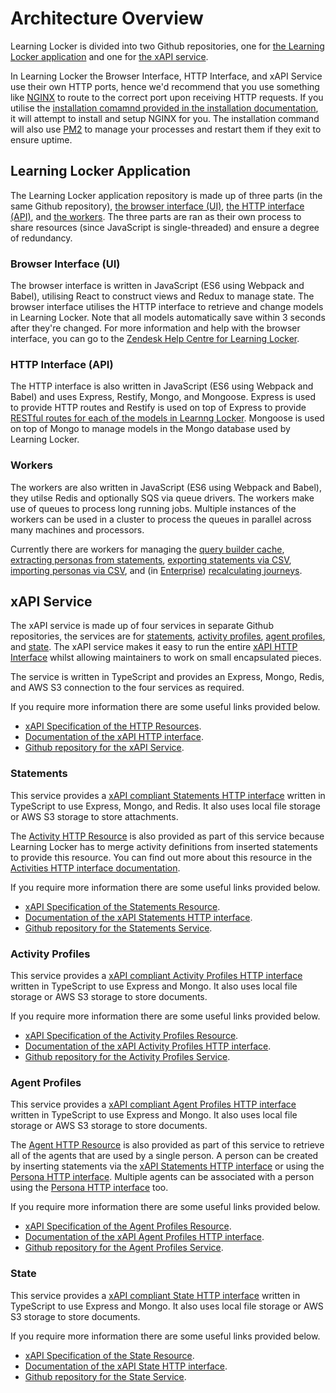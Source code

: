 ---
---

# Architecture Overview
Learning Locker is divided into two Github repositories, one for [the Learning Locker application](#learning-locker-application) and one for [the xAPI service](#xapi-service).

In Learning Locker the Browser Interface, HTTP Interface, and xAPI Service use their own HTTP ports, hence we'd recommend that you use something like [NGINX](https://www.nginx.com/) to route to the correct port upon receiving HTTP requests. If you utilise the [installation comamnd provided in the installation documentation](../guides-installing), it will attempt to install and setup NGINX for you. The installation command will also use [PM2](https://github.com/Unitech/pm2) to manage your processes and restart them if they exit to ensure uptime.

## Learning Locker Application
The Learning Locker application repository is made up of three parts (in the same Github repository), [the browser interface (UI)](#browser-interface-ui), [the HTTP interface (API)](#http-interface-api), and [the workers](#workers). The three parts are ran as their own process to share resources (since JavaScript is single-threaded) and ensure a degree of redundancy.

### Browser Interface (UI)
The browser interface is written in JavaScript (ES6 using Webpack and Babel), utilising React to construct views and Redux to manage state. The browser interface utilises the HTTP interface to retrieve and change models in Learning Locker. Note that all models automatically save within 3 seconds after they're changed. For more information and help with the browser interface, you can go to the [Zendesk Help Centre for Learning Locker](https://ht2ltd.zendesk.com/hc/en-us/categories/115000129989-Learning-Locker).

### HTTP Interface (API)
The HTTP interface is also written in JavaScript (ES6 using Webpack and Babel) and uses Express, Restify, Mongo, and Mongoose. Express is used to provide HTTP routes and Restify is used on top of Express to provide [RESTful routes for each of the models in Learnng Locker](../http-models). Mongoose is used on top of Mongo to manage models in the Mongo database used by Learning Locker. 

### Workers
The workers are also written in JavaScript (ES6 using Webpack and Babel), they utilse Redis and optionally SQS via queue drivers. The workers make use of queues to process long running jobs. Multiple instances of the workers can be used in a cluster to process the queues in parallel across many machines and processors.

Currently there are workers for managing the [query builder cache](https://ht2ltd.zendesk.com/hc/en-us/articles/115000925249-Query-Builder-Overview), [extracting personas from statements](../http-personas), [exporting statements via CSV](https://ht2ltd.zendesk.com/hc/en-us/articles/115000931369-Exporting-statements-to-CSV), [importing personas via CSV](https://ht2ltd.zendesk.com/hc/en-us/articles/115001223771-Adding-Additional-Data-to-People-via-CSV), and (in [Enterprise](https://www.ht2labs.com/learning-locker)) [recalculating journeys](https://ht2ltd.zendesk.com/hc/en-us/articles/115000857025-Journeys-Overview).

## xAPI Service
The xAPI service is made up of four services in separate Github repositories, the services are for [statements](#statements), [activity profiles](#activity-profiles), [agent profiles](#agent-profiles), and [state](#state). The xAPI service makes it easy to run the entire [xAPI HTTP Interface](../xapi-http) whilst allowing maintainers to work on small encapsulated pieces.

The service is written in TypeScript and provides an Express, Mongo, Redis, and AWS S3 connection to the four services as required.

If you require more information there are some useful links provided below.
- [xAPI Specification of the HTTP Resources](https://github.com/adlnet/xAPI-Spec/blob/master/xAPI-Communication.md#20-resources).
- [Documentation of the xAPI HTTP interface](../http-xapi).
- [Github repository for the xAPI Service](http://github.com/LearningLocker/xapi-service).

### Statements
This service provides a [xAPI compliant Statements HTTP interface](../http-xapi-statements) written in TypeScript to use Express, Mongo, and Redis. It also uses local file storage or AWS S3 storage to store attachments.

The [Activity HTTP Resource](https://github.com/adlnet/xAPI-Spec/blob/master/xAPI-Communication.md#25-activities-resource) is also provided as part of this service because Learning Locker has to merge activity definitions from inserted statements to provide this resource. You can find out more about this resource in the [Activities HTTP interface documentation](../http-xapi-activities#get-activities).

If you require more information there are some useful links provided below.
- [xAPI Specification of the Statements Resource](https://github.com/adlnet/xAPI-Spec/blob/master/xAPI-Communication.md#stmtres).
- [Documentation of the xAPI Statements HTTP interface](../http-xapi-statements).
- [Github repository for the Statements Service](http://github.com/LearningLocker/xapi-statements).

### Activity Profiles
This service provides a [xAPI compliant Activity Profiles HTTP interface](../http-xapi-activities) written in TypeScript to use Express and Mongo. It also uses local file storage or AWS S3 storage to store documents.

If you require more information there are some useful links provided below.
- [xAPI Specification of the Activity Profiles Resource](https://github.com/adlnet/xAPI-Spec/blob/master/xAPI-Communication.md#actprofres).
- [Documentation of the xAPI Activity Profiles HTTP interface](../http-xapi-activities).
- [Github repository for the Activity Profiles Service](http://github.com/LearningLocker/xapi-activities).

### Agent Profiles
This service provides a [xAPI compliant Agent Profiles HTTP interface](../http-xapi-agents) written in TypeScript to use Express and Mongo. It also uses local file storage or AWS S3 storage to store documents.

The [Agent HTTP Resource](https://github.com/adlnet/xAPI-Spec/blob/master/xAPI-Communication.md#24-agents-resource) is also provided as part of this service to retrieve all of the agents that are used by a single person. A person can be created by inserting statements via the [xAPI Statements HTTP interface](../http-xapi-statements) or using the [Persona HTTP interface](../http-personas). Multiple agents can be associated with a person using the [Persona HTTP interface](../http-personas) too.

If you require more information there are some useful links provided below.
- [xAPI Specification of the Agent Profiles Resource](https://github.com/adlnet/xAPI-Spec/blob/master/xAPI-Communication.md#26-agent-profile-resource).
- [Documentation of the xAPI Agent Profiles HTTP interface](../http-xapi-agents).
- [Github repository for the Agent Profiles Service](http://github.com/LearningLocker/xapi-agents).

### State
This service provides a [xAPI compliant State HTTP interface](../http-xapi-states) written in TypeScript to use Express and Mongo. It also uses local file storage or AWS S3 storage to store documents.

If you require more information there are some useful links provided below.
- [xAPI Specification of the State Resource](https://github.com/adlnet/xAPI-Spec/blob/master/xAPI-Communication.md#23-state-resource).
- [Documentation of the xAPI State HTTP interface](../http-xapi-states).
- [Github repository for the State Service](http://github.com/LearningLocker/xapi-state).
